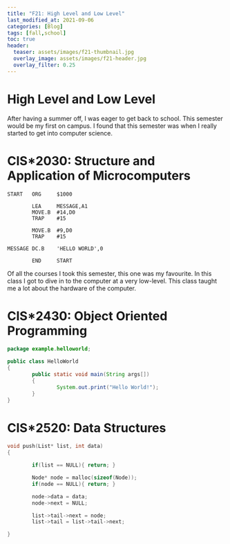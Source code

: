 ```yaml
---
title: "F21: High Level and Low Level"
last_modified_at: 2021-09-06
categories: [Blog]
tags: [fall,school]
toc: true
header:
  teaser: assets/images/f21-thumbnail.jpg
  overlay_image: assets/images/f21-header.jpg
  overlay_filter: 0.25
---
```


# High Level and Low Level

After having a summer off, I was eager to get back to school. This semester would be my first on campus. I found that this semester was when I really started to get into computer science. 

# CIS*2030: Structure and Application of Microcomputers
```text
START   ORG     $1000

        LEA     MESSAGE,A1
        MOVE.B  #14,D0
        TRAP    #15

        MOVE.B  #9,D0
        TRAP    #15

MESSAGE DC.B    'HELLO WORLD',0

        END     START
```
Of all the courses I took this semester, this one was my favourite. In this class I got to dive in to the computer at a very low-level. This class taught me a lot about the hardware of the computer.
# CIS*2430: Object Oriented Programming
```java
package example.helloworld;

public class HelloWorld
{
        public static void main(String args[])
        {
                System.out.print("Hello World!");
        }
}
```
# CIS*2520: Data Structures
```c
void push(List* list, int data)
{

        if(list == NULL){ return; }

        Node* node = malloc(sizeof(Node));
        if(node == NULL){ return; }

        node->data = data;
        node->next = NULL;

        list->tail->next = node;
        list->tail = list->tail->next;

}
```
